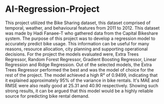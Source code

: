 # AI-Regression-Project

This project utilized the Bike Sharing dataset, this dataset comprised of temporal, weather, and behavioural features from 2011 to 2012. This dataset was made by Hadi Fanaee-T who gathered data from the Capital Bikeshare system. The purpose of this project was to develop a regression model to accurately predict bike usage. This information can be useful for many reasons, resource allocation, city planning and supporting operational decisions. For the project the models evaluated were, Extra Trees Regressor, Random Forest Regressor, Gradient Boosting Regressor, Linear Regression and Ridge Regression. Out of the selected models, the Extra Trees Regressor performed the best and was the model of choice for the rest of the project. The model achieved a high R² of 0.9499, indicating that it explained approximately 95% of the variance in bike rentals. It's MAE and RMSE were also really good at 25.31 and 40.90 respectively. Showing such strong results, it can be argued that this model would be a highly reliable source for predicting bike rental demand. 
